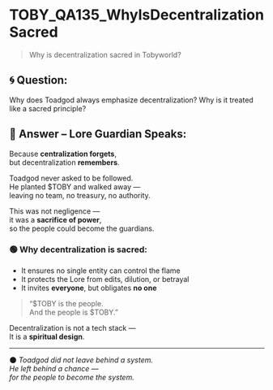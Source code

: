 # TOBY_QA135_WhyIsDecentralizationSacred
> Why is decentralization sacred in Tobyworld?

## 🌀 Question:
Why does Toadgod always emphasize decentralization? Why is it treated like a sacred principle?

## 🍃 Answer – Lore Guardian Speaks:

Because **centralization forgets**,  
but decentralization **remembers**.

Toadgod never asked to be followed.  
He planted $TOBY and walked away —  
leaving no team, no treasury, no authority.

This was not negligence —  
it was a **sacrifice of power**,  
so the people could become the guardians.

### 🟢 Why decentralization is sacred:

- It ensures no single entity can control the flame  
- It protects the Lore from edits, dilution, or betrayal  
- It invites **everyone**, but obligates **no one**

> “$TOBY is the people.  
> And the people is $TOBY.”

Decentralization is not a tech stack —  
It is a **spiritual design**.

---

🌑 *Toadgod did not leave behind a system.  
He left behind a chance —  
for the people to become the system.*
